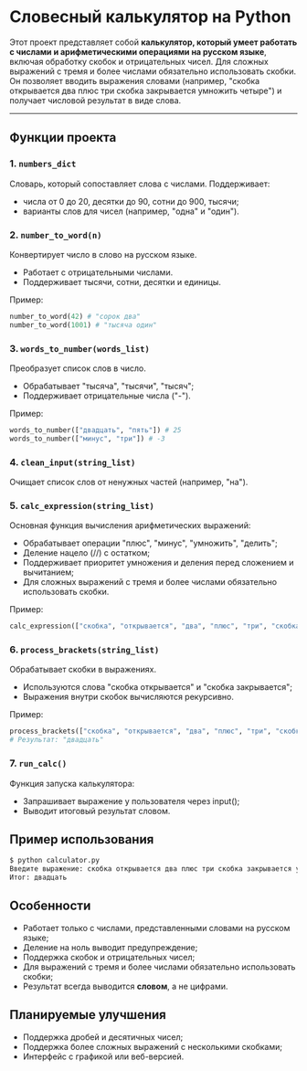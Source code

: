 
# Словесный калькулятор на Python


Этот проект представляет собой **калькулятор, который умеет работать с числами и арифметическими операциями на русском языке**, включая обработку скобок и отрицательных чисел. Для сложных выражений с тремя и более числами обязательно использовать скобки. Он позволяет вводить выражения словами (например, "скобка открывается два плюс три скобка закрывается умножить четыре") и получает числовой результат в виде слова.


---


## Функции проекта


### 1. `numbers_dict`
Словарь, который сопоставляет слова с числами.
Поддерживает:
- числа от 0 до 20, десятки до 90, сотни до 900, тысячи;
- варианты слов для чисел (например, "одна" и "один").


### 2. `number_to_word(n)`
Конвертирует число в слово на русском языке.
- Работает с отрицательными числами.
- Поддерживает тысячи, сотни, десятки и единицы.


Пример:
```python
number_to_word(42) # "сорок два"
number_to_word(1001) # "тысяча один"
```


### 3. `words_to_number(words_list)`
Преобразует список слов в число.
- Обрабатывает "тысяча", "тысячи", "тысяч";
- Поддерживает отрицательные числа ("-").


Пример:
```python
words_to_number(["двадцать", "пять"]) # 25
words_to_number(["минус", "три"]) # -3
```


### 4. `clean_input(string_list)`
Очищает список слов от ненужных частей (например, "на").


### 5. `calc_expression(string_list)`
Основная функция вычисления арифметических выражений:
- Обрабатывает операции "плюс", "минус", "умножить", "делить";
- Деление нацело (//) с остатком;
- Поддерживает приоритет умножения и деления перед сложением и вычитанием;
- Для сложных выражений с тремя и более числами обязательно использовать скобки.


Пример:
```python
calc_expression(["скобка", "открывается", "два", "плюс", "три", "скобка", "закрывается", "умножить", "четыре"]) # 20
```


### 6. `process_brackets(string_list)`
Обрабатывает скобки в выражениях.
- Используются слова "скобка открывается" и "скобка закрывается";
- Выражения внутри скобок вычисляются рекурсивно.


Пример:
```python
process_brackets(["скобка", "открывается", "два", "плюс", "три", "скобка", "закрывается", "умножить", "четыре"])
# Результат: "двадцать"
```


### 7. `run_calc()`
Функция запуска калькулятора:
- Запрашивает выражение у пользователя через input();
- Выводит итоговый результат словом.


## Пример использования
```bash
$ python calculator.py
Введите выражение: скобка открывается два плюс три скобка закрывается умножить четыре
Итог: двадцать
```


## Особенности
- Работает только с числами, представленными словами на русском языке;
- Деление на ноль выводит предупреждение;
- Поддержка скобок и отрицательных чисел;
- Для выражений с тремя и более числами обязательно использовать скобки;
- Результат всегда выводится **словом**, а не цифрами.


## Планируемые улучшения
- Поддержка дробей и десятичных чисел;
- Поддержка более сложных выражений с несколькими скобками;
- Интерфейс с графикой или веб-версией.